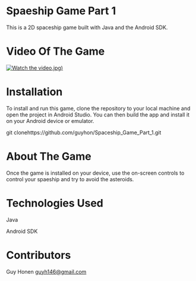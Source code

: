 # Spaeship Game Part 1
  This is a 2D spaceship game built with Java and the Android SDK.
  

# Video Of The Game
 [![Watch the video](https://ibb.co/sgQ1tL9).jpg)](https://www.youtube.com/shorts/a0jSQxZsnGQ)
  

# Installation
  To install and run this game, clone the repository to your local machine and open the project in Android Studio. You can then build the app and install it on your      Android device or emulator.

  git clonehttps://github.com/guyhon/Spaceship_Game_Part_1.git

# About The Game
  Once the game is installed on your device,  use the on-screen controls to control your spaeship and try to avoid the asteroids. 

# Technologies Used
  Java
  
  Android SDK

# Contributors
  Guy Honen guyh146@gmail.com
